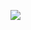 <p align="left">
  <img src="https://api.boot.dev/v1/users/public/8132e1e3-6f78-4153-99d7-4d9a37622cc3/thumbnail" >
</p>

<!--
**lousilver/lousilver** is a ✨ _special_ ✨ repository because its `README.md` (this file) appears on your GitHub profile.

Here are some ideas to get you started:

- 🔭 I’m currently working on ...
- 🌱 I’m currently learning ...
- 👯 I’m looking to collaborate on ...
- 🤔 I’m looking for help with ...
- 💬 Ask me about ...
- 📫 How to reach me: ...
- 😄 Pronouns: ...
- ⚡ Fun fact: ...
-->
